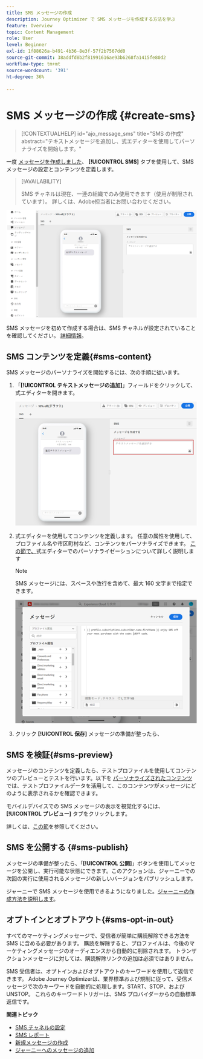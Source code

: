 ```yaml
---
title: SMS メッセージの作成
description: Journey Optimizer で SMS メッセージを作成する方法を学ぶ
feature: Overview
topic: Content Management
role: User
level: Beginner
exl-id: 1f88626a-b491-4b36-8e3f-57f2b7567dd0
source-git-commit: 38addfd8b2f81991616ae93b6268fa1415fe80d2
workflow-type: tm+mt
source-wordcount: '391'
ht-degree: 36%

---
```


# SMS メッセージの作成 {#create-sms}

>[!CONTEXTUALHELP]
>id="ajo_message_sms"
>title="SMS の作成"
>abstract="テキストメッセージを追加し、式エディターを使用してパーソナライズを開始します。"

一度 [メッセージを作成しました](get-started-content.md)、 **[!UICONTROL SMS]** タブを使用して、SMS メッセージの設定とコンテンツを定義します。


>[!AVAILABILITY]
>
>SMS チャネルは現在、一連の組織でのみ使用できます（使用が制限されています）。 詳しくは、Adobe担当者にお問い合わせください。

![](assets/sms_1.png)

SMS メッセージを初めて作成する場合は、SMS チャネルが設定されていることを確認してください。 [詳細情報](../configuration/sms-configuration.md)。

## SMS コンテンツを定義{#sms-content}

SMS メッセージのパーソナライズを開始するには、次の手順に従います。

1. 「**[!UICONTROL テキストメッセージの追加]**」フィールドをクリックして、式エディターを開きます。

   ![](assets/sms_3.png)

1. 式エディターを使用してコンテンツを定義します。 任意の属性を使用して、プロファイル名や市区町村など、コンテンツをパーソナライズできます。 [この節で、](../personalization/personalize.md)式エディターでのパーソナライゼーションについて詳しく説明します

   >[!NOTE]
   >
   > SMS メッセージには、スペースや改行を含めて、最大 160 文字まで指定できます。

   ![](assets/sms_2.png)

1. クリック **[!UICONTROL 保存]** メッセージの準備が整ったら、

## SMS を検証{#sms-preview}

メッセージのコンテンツを定義したら、テストプロファイルを使用してコンテンツのプレビューとテストを行います。以下を [パーソナライズされたコンテンツ](../personalization/personalize.md)では、テストプロファイルデータを活用して、このコンテンツがメッセージにどのように表示されるかを確認できます。

モバイルデバイスでの SMS メッセージの表示を視覚化するには、 **[!UICONTROL プレビュー]** タブをクリックします。

詳しくは、[この節](../design/preview.md)を参照してください。


## SMS を公開する {#sms-publish}

メッセージの準備が整ったら、「**[!UICONTROL 公開]**」ボタンを使用してメッセージを公開し、実行可能な状態にできます。このアクションは、ジャーニーでの次回の実行に使用されるメッセージの新しいバージョンをパブリッシュします。

ジャーニーで SMS メッセージを使用できるようになりました。[ジャーニーの作成方法を説明します](../building-journeys/journey-gs.md)。

## オプトインとオプトアウト{#sms-opt-in-out}

すべてのマーケティングメッセージで、受信者が簡単に購読解除できる方法を SMS に含める必要があります。 購読を解除すると、プロファイルは、今後のマーケティングメッセージのオーディエンスから自動的に削除されます。 トランザクションメッセージに対しては、購読解除リンクの追加は必須ではありません。

SMS 受信者は、オプトインおよびオプトアウトのキーワードを使用して返信できます。 Adobe Journey Optimizerは、業界標準および規制に従って、受信メッセージで次のキーワードを自動的に処理します。START、STOP、および UNSTOP。 これらのキーワードトリガーは、SMS プロバイダーからの自動標準返信です。


**関連トピック**

* [SMS チャネルの設定](../configuration/sms-configuration.md)
* [SMS レポート](../reports/journey-global-report.md#sms-global)
* [新規メッセージの作成](get-started-content.md)
* [ジャーニーへのメッセージの追加](../building-journeys/journeys-message.md)
